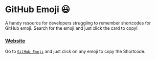 # GitHub Emoji :smiley:

A handy resource for developers struggling to remember shortcodes for GitHub emoji. Search for the emoji and just click the card to copy!

### [Website](https://github-emojis.web.app/)

Go to [`GitHub Emoji`](https://github-emojis.web.app/) and just click on any emoji to copy the Shortcode.
